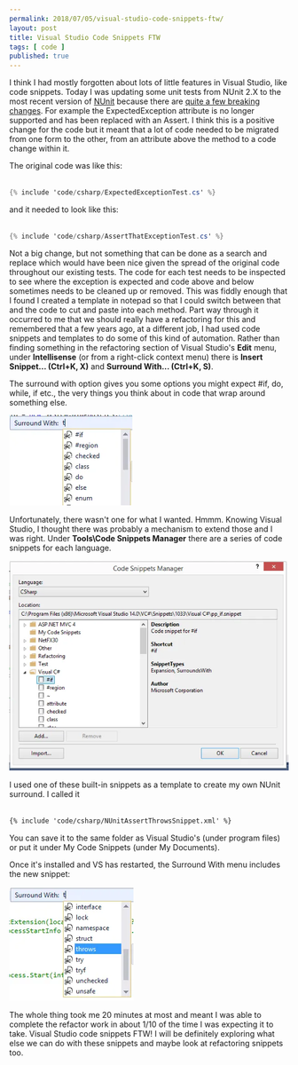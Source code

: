 ```yaml
---
permalink: 2018/07/05/visual-studio-code-snippets-ftw/
layout: post
title: Visual Studio Code Snippets FTW
tags: [ code ]
published: true
---
```


I think I had mostly forgotten about lots of little features in Visual Studio, like code snippets. Today I was updating some unit tests from NUnit 2.X to 
the most recent version of <a href="http://nunit.org/documentation/" alt="nunit homepage">NUnit</a> because there are <a href="https://github.com/nunit/docs/wiki/Breaking-Changes" >quite a few breaking 
changes</a>. For example the ExpectedException attribute is no longer supported and has been replaced with an Assert. I think this is a positive 
change for the code but it meant that a lot of code needed to be migrated from one form to the other, from an attribute above the method to a code 
change within it. 

The original code was like this:

```csharp

{% include 'code/csharp/ExpectedExceptionTest.cs' %}

```

and it needed to look like this:

```csharp

{% include 'code/csharp/AssertThatExceptionTest.cs' %}

```

Not a big change, but not something that can be done as a search and replace which would have been nice given the spread of the original code throughout 
our existing tests. The code for each test needs to be inspected to see where the exception is expected and code above and below sometimes needs to be 
cleaned up or removed. This was fiddly enough that I found I created a template in notepad so that I could switch between that and the code to cut and paste 
into each method. Part way through it occurred to me that we should really have a refactoring for this and remembered that a few years ago, at a different 
job, I had used code snippets and templates to do some of this kind of automation. Rather than finding something in the refactoring section of Visual Studio's 
**Edit** menu, under **Intellisense** (or from a right-click context menu) there is **Insert Snippet... (Ctrl+K, X)** and **Surround With... (Ctrl+K, S)**.

The surround with option gives you some options you might expect #if, do, while, if etc., the very things you think about in code that wrap around 
something else. 

![surround](/img/posts/visual-studio-code-snippets-ftw/surround-with-before.webp)

Unfortunately, there wasn't one for what I wanted. Hmmm. Knowing Visual Studio, I thought there was probably a mechanism to extend those and I was right. Under 
**Tools\Code Snippets Manager** there are a series of code snippets for each language. 

![surround](/img/posts/visual-studio-code-snippets-ftw/code-snippets-manager.webp)

I used one of these built-in snippets as a template to create my own NUnit surround. I called it 

```xml

{% include 'code/csharp/NUnitAssertThrowsSnippet.xml' %}

```

You can save it to the same folder as Visual Studio's (under program files) or put it under My Code Snippets (under My Documents).

Once it's installed and VS has restarted, the Surround With menu includes the new snippet:

![surround](/img/posts/visual-studio-code-snippets-ftw/surround-with-after.webp)

The whole thing took me 20 minutes at most and meant I was able to complete the refactor work in about 1/10 of the time I was expecting it to take. Visual 
Studio code snippets FTW! I will be definitely exploring what else we can do with these snippets and maybe look at refactoring snippets too.


